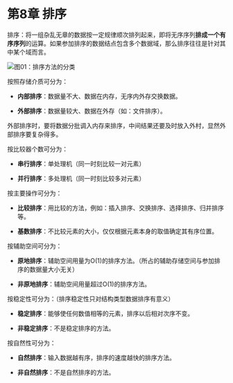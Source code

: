 # 第8章 排序

排序：将一组杂乱无章的数据按一定规律顺次排列起来，即将无序序列**排成一个有序序列**的运算。如果参加排序的数据结点包含多个数据域，那么排序往往是针对其中某个域而言。

![图01：排序方法的分类](http://, '排序方法分类')

按照存储介质可分为：

- **内部排序**：数据量不大、数据在内存，无序内外存交换数据。

- **外部排序**：数据量较大、数据在外存（如：文件排序）。

外部排序时，要将数据分批调入内存来排序，中间结果还要及时放入外村，显然外部排序要复杂得多。

按比较器个数可分为：

- **串行排序**：单处理机（同一时刻比较一对元素）

- **并行排序**：多处理机（同一时刻比较多对元素）

按主要操作可分为：

- **比较排序**：用比较的方法，例如：插入排序、交换排序、选择排序、归并排序等。

- **基数排序**：不比较元素的大小，仅仅根据元素本身的取值确定其有序位置。

按辅助空间可分为：

- **原地排序**：辅助空间用量为O(1)的排序方法。（所占的辅助存储空间与参加排序的数据量大小无关）

- **非原地排序**：辅助空间用量超过O(1)的排序方法。

按稳定性可分为：（排序稳定性只对结构类型数据排序有意义）

- **稳定排序**：能够使任何数值相等的元素，排序以后相对次序不变。

- **非稳定排序**：不是稳定排序的方法。

按自然性可分为：

- **自然排序**：输入数据越有序，排序的速度越快的排序方法。

- **非自然排序**：不是自然排序的方法。
